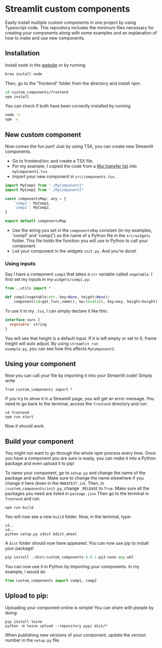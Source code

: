 #  Streamlit custom components

Easily install multiple custom components in one project by using Typescript code. This repository includes the minimum files necessary for creating your components along with some examples and an explanation of how to make and use new components. 

 ## Installation
 
 Install node in the [website](https://nodejs.org/en/download/) or by running
 ```bash
brew install node
```

Then, go to the "frontend" folder from the directory and install npm.

 ```bash
cd custom_components/frontend
npm install
```

You can check if both have been correctly installed by running

```bash
node -v 
npm -v
```

## New custom component
  
 Now comes the fun part! Just by using TSX, you can create new Streamlit components.
 
- Go to frontend/src and create a TSX file.
- For my example, I copied the code from a [Mui transfer list](https://mui.com/material-ui/react-transfer-list/) into <code>myComponent1.tsx</code>.
- Import your new component in <code>src/components.tsx</code>.

```js
import MyComp1 from "./MyComponent1"
import MyComp2 from "./MyComponent2"

const componentsMap: any = {
    'comp1': MyComp1,
    'comp2': MyComp2,
}

export default componentsMap
```

- Use the string you set in the <code>componentsMap</code> constant (in my examples, 'comp1' and 'comp2') as the name of a Python file in the <code>src/widgets</code> folder. This file holds the function you will use in Python to call your component.
- List your component in the widgets <code>init.py</code>. And you're done!

### Using inputs

Say I have a component <code>comp1</code> that takes a <code>str</code> variable called <code>vegetable</code>. I first set my inputs in my <code>widgets/comp1.py</code>:

```python
from ..utils import *

def comp1(vegetable:str, key=None, height=None):
    component(id=get_func_name(), kw=locals(), key=key, height=height)
```
To use it in my <code>.tsx</code>, I can simply declare it like this:

```js
interface vars {
  vegetable: string
}
```

You will see that height is a default input. If it is left empty or set to 0, frame height will auto adjust. By using <code>streamlit run example.py</code>, you can see how this affects <code>MyComponent2</code>.


## Using your component

Now you can call your file by importing it into your Streamlit code! Simply write
```
from custom_components import *
```

If you try to show it in a Streamlit page, you will get an error message. You need to go back to the terminal, access the <code>frontend</code> directory and run:
```
cd frontend
npm run start
```
Now it should work.

## Build your component
You might not want to go through the whole npm process every time. Once you have a component you are sure is ready, you can make it into a Python package and even upload it to pip!

To name your component, go to <code>setup.py</code> and change the name of the package and author. Make sure to change the name elsewhere if you change it here (even in the <code>MANIFEST.in</code>). Then, in  <code>/custom_components/init.py</code>, change <code>_RELEASE</code> to <code>True</code>.
Make sure all the packages you need are listed in <code>package.json</code>
Then go to the terminal in <code>frontend</code> and run:
```
npm run build
```
You will now see a new <code>build</code> folder. Now, in the terminal, type:
```
cd.. 
cd..
python setup.py sdist bdist_wheel
```
A <code>dist</code> folder should now have appeared. You can now use pip to install your package!
```python
pip install ./dist/custom_components-0.0.1-py3-none-any.whl
```
You can now use it in Python by importing your components. In my example, I would do
```python
from custom_components import comp1, comp2
```


## Upload to pip:
Uploading your component online is simple! You can share with people by doing:
```
pip install twine
python -m twine upload --repository pypi dist/*
```

When publishing new versions of your component, update the version number in the <code>setup.py</code> file.
